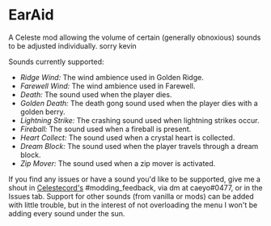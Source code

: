 # EarAid
A Celeste mod allowing the volume of certain (generally obnoxious) sounds to be adjusted individually. sorry kevin

Sounds currently supported:
- *Ridge Wind:* The wind ambience used in Golden Ridge.
- *Farewell Wind:* The wind ambience used in Farewell.
- *Death:* The sound used when the player dies.
- *Golden Death:* The death gong sound used when the player dies with a golden berry.
- *Lightning Strike:* The crashing sound used when lightning strikes occur.
- *Fireball:* The sound used when a fireball is present.
- *Heart Collect:* The sound used when a crystal heart is collected.
- *Dream Block:* The sound used when the player travels through a dream block.
- *Zip Mover:* The sound used when a zip mover is activated.

If you find any issues or have a sound you'd like to be supported, give me a shout in [Celestecord's](https://discord.gg/celeste) #modding_feedback, via dm at caeyo#0477, or in the Issues tab.
Support for other sounds (from vanilla or mods) can be added with little trouble, but in the interest of not overloading the menu I won't be adding every sound under the sun.